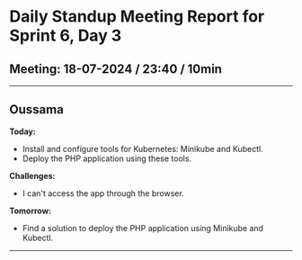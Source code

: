 # Daily Standup Meeting Report for Sprint 6, Day 3

## Meeting: 18-07-2024 / 23:40 / 10min

---

## Oussama

**Today:**

- Install and configure tools for Kubernetes: Minikube and Kubectl.
- Deploy the PHP application using these tools.

**Challenges:**

- I can't access the app through the browser.

**Tomorrow:**

- Find a solution to deploy the PHP application using Minikube and Kubectl.

---
